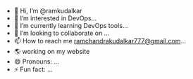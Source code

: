 - 👋 Hi, I’m @ramkudalkar
- 👀 I’m interested in DevOps...
- 🌱 I’m currently learning DevOps tools...
- 💞️ I’m looking to collaborate on ...
- 📫 How to reach me ramchandrakudalkar777@gmail.com...
- 🌎 working on my website
- 😄 Pronouns: ...
- ⚡ Fun fact: ...

<!---
ramkudalkar/ramkudalkar is a ✨ special ✨ repository because its `README.md` (this file) appears on your GitHub profile.
You can click the Preview link to take a look at your changes.
--->
